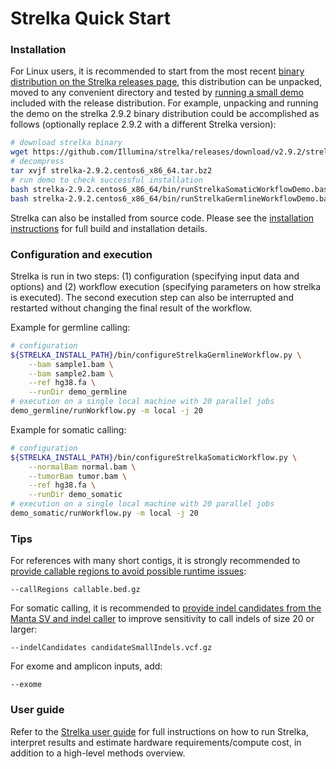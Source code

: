 Strelka Quick Start
====================

[releases]:https://github.com/Illumina/strelka/releases

### Installation
For Linux users, it is recommended to start from the most recent
[binary distribution on the Strelka releases page][releases], this
distribution can be unpacked, moved to any convenient directory and
tested by [running a small demo](installation.md#demo)
included with the release distribution. For example, unpacking and running
the demo on the strelka 2.9.2 binary distribution could be accomplished as follows
(optionally replace 2.9.2 with a different Strelka version):
```bash
# download strelka binary
wget https://github.com/Illumina/strelka/releases/download/v2.9.2/strelka-2.9.2.centos6_x86_64.tar.bz2
# decompress
tar xvjf strelka-2.9.2.centos6_x86_64.tar.bz2
# run demo to check successful installation
bash strelka-2.9.2.centos6_x86_64/bin/runStrelkaSomaticWorkflowDemo.bash
bash strelka-2.9.2.centos6_x86_64/bin/runStrelkaGermlineWorkflowDemo.bash
```

Strelka can also be installed from source code. Please see the [installation instructions](installation.md)
for full build and installation details.

### Configuration and execution

Strelka is run in two steps: (1) configuration (specifying input data and options) and 
(2) workflow execution (specifying parameters on how strelka is executed). The second execution step can also be interrupted and restarted without changing the final result of the workflow. 

Example for germline calling:
```bash
# configuration
${STRELKA_INSTALL_PATH}/bin/configureStrelkaGermlineWorkflow.py \
    --bam sample1.bam \
    --bam sample2.bam \
    --ref hg38.fa \
    --runDir demo_germline
# execution on a single local machine with 20 parallel jobs 
demo_germline/runWorkflow.py -m local -j 20
```

Example for somatic calling:
```bash
# configuration
${STRELKA_INSTALL_PATH}/bin/configureStrelkaSomaticWorkflow.py \
    --normalBam normal.bam \
    --tumorBam tumor.bam \
    --ref hg38.fa \
    --runDir demo_somatic
# execution on a single local machine with 20 parallel jobs 
demo_somatic/runWorkflow.py -m local -j 20
```

[excludeContigs]:README.md#improving-runtime-for-references-with-many-short-contigs-such-as-grch38
[mantaCandidates]: README.md#somatic-configuration-example

### Tips

For references with many short contigs, it is strongly recommended to 
[provide callable regions to avoid possible runtime issues][excludeContigs]:

    --callRegions callable.bed.gz 


For somatic calling, it is recommended to [provide indel candidates from the Manta SV and indel caller][mantaCandidates]
to improve sensitivity to call indels of size 20 or larger: 

    --indelCandidates candidateSmallIndels.vcf.gz

For exome and amplicon inputs, add:

    --exome

### User guide

[UserGuide]: README.md
Refer to the [Strelka user guide][UserGuide] for full instructions on how to run Strelka, 
interpret results and estimate hardware requirements/compute cost, 
in addition to a high-level methods overview.
